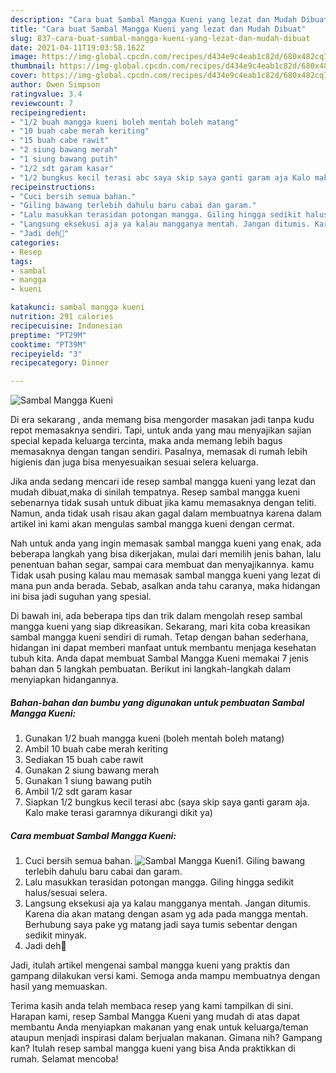 ```yaml
---
description: "Cara buat Sambal Mangga Kueni yang lezat dan Mudah Dibuat"
title: "Cara buat Sambal Mangga Kueni yang lezat dan Mudah Dibuat"
slug: 837-cara-buat-sambal-mangga-kueni-yang-lezat-dan-mudah-dibuat
date: 2021-04-11T19:03:58.162Z
image: https://img-global.cpcdn.com/recipes/d434e9c4eab1c82d/680x482cq70/sambal-mangga-kueni-foto-resep-utama.jpg
thumbnail: https://img-global.cpcdn.com/recipes/d434e9c4eab1c82d/680x482cq70/sambal-mangga-kueni-foto-resep-utama.jpg
cover: https://img-global.cpcdn.com/recipes/d434e9c4eab1c82d/680x482cq70/sambal-mangga-kueni-foto-resep-utama.jpg
author: Owen Simpson
ratingvalue: 3.4
reviewcount: 7
recipeingredient:
- "1/2 buah mangga kueni boleh mentah boleh matang"
- "10 buah cabe merah keriting"
- "15 buah cabe rawit"
- "2 siung bawang merah"
- "1 siung bawang putih"
- "1/2 sdt garam kasar"
- "1/2 bungkus kecil terasi abc saya skip saya ganti garam aja Kalo make terasi garamnya dikurangi dikit ya"
recipeinstructions:
- "Cuci bersih semua bahan."
- "Giling bawang terlebih dahulu baru cabai dan garam."
- "Lalu masukkan terasidan potongan mangga. Giling hingga sedikit halus/sesuai selera."
- "Langsung eksekusi aja ya kalau mangganya mentah. Jangan ditumis. Karena dia akan matang dengan asam yg ada pada mangga mentah. Berhubung saya pake yg matang jadi saya tumis sebentar dengan sedikit minyak."
- "Jadi deh💓"
categories:
- Resep
tags:
- sambal
- mangga
- kueni

katakunci: sambal mangga kueni 
nutrition: 291 calories
recipecuisine: Indonesian
preptime: "PT29M"
cooktime: "PT39M"
recipeyield: "3"
recipecategory: Dinner

---
```



![Sambal Mangga Kueni](https://img-global.cpcdn.com/recipes/d434e9c4eab1c82d/680x482cq70/sambal-mangga-kueni-foto-resep-utama.jpg)

Di era  sekarang , anda memang bisa mengorder masakan jadi tanpa kudu repot memasaknya sendiri. Tapi, untuk anda yang mau menyajikan sajian special kepada keluarga tercinta, maka anda memang lebih bagus memasaknya dengan tangan sendiri. Pasalnya, memasak di rumah lebih higienis dan juga bisa menyesuaikan sesuai selera keluarga.

Jika anda sedang mencari ide resep sambal mangga kueni yang lezat dan mudah dibuat,maka di sinilah tempatnya. Resep sambal mangga kueni  sebenarnya tidak susah untuk dibuat jika kamu memasaknya dengan teliti. Namun, anda tidak usah risau akan gagal dalam membuatnya 
karena dalam artikel ini kami akan mengulas sambal mangga kueni dengan cermat.  



Nah untuk anda yang ingin memasak sambal mangga kueni yang enak, ada beberapa langkah yang bisa dikerjakan, mulai dari memilih jenis bahan, lalu penentuan bahan segar, sampai cara membuat dan menyajikannya. kamu Tidak usah pusing kalau mau memasak sambal mangga kueni yang lezat di mana pun anda berada. Sebab, asalkan anda  tahu caranya, maka hidangan ini bisa jadi suguhan yang spesial.

Di bawah ini, ada beberapa tips dan trik dalam mengolah resep sambal mangga kueni yang siap dikreasikan. Sekarang, mari kita coba kreasikan sambal mangga kueni sendiri di rumah. Tetap dengan bahan sederhana, hidangan ini dapat memberi manfaat untuk membantu menjaga kesehatan tubuh kita. Anda dapat membuat Sambal Mangga Kueni memakai 7 jenis bahan dan 5 langkah pembuatan. Berikut ini langkah-langkah dalam menyiapkan hidangannya.

<!--inarticleads1-->

##### Bahan-bahan dan bumbu yang digunakan untuk pembuatan Sambal Mangga Kueni:

1. Gunakan 1/2 buah mangga kueni (boleh mentah boleh matang)
1. Ambil 10 buah cabe merah keriting
1. Sediakan 15 buah cabe rawit
1. Gunakan 2 siung bawang merah
1. Gunakan 1 siung bawang putih
1. Ambil 1/2 sdt garam kasar
1. Siapkan 1/2 bungkus kecil terasi abc (saya skip saya ganti garam aja. Kalo make terasi garamnya dikurangi dikit ya)




<!--inarticleads2-->

##### Cara membuat Sambal Mangga Kueni:

1. Cuci bersih semua bahan.
<img src="https://img-global.cpcdn.com/steps/b627a7896f4a80e6/160x128cq70/sambal-mangga-kueni-langkah-memasak-1-foto.jpg" alt="Sambal Mangga Kueni">1. Giling bawang terlebih dahulu baru cabai dan garam.
1. Lalu masukkan terasidan potongan mangga. Giling hingga sedikit halus/sesuai selera.
1. Langsung eksekusi aja ya kalau mangganya mentah. Jangan ditumis. Karena dia akan matang dengan asam yg ada pada mangga mentah. Berhubung saya pake yg matang jadi saya tumis sebentar dengan sedikit minyak.
1. Jadi deh💓




Jadi, itulah artikel mengenai  sambal mangga kueni  yang praktis dan gampang dilakukan versi kami. Semoga anda mampu membuatnya dengan hasil yang memuaskan. 

Terima kasih anda telah membaca resep yang kami tampilkan di sini. Harapan kami, resep  Sambal Mangga Kueni yang mudah di atas dapat membantu Anda menyiapkan makanan yang enak untuk keluarga/teman ataupun menjadi inspirasi dalam berjualan makanan. Gimana nih? Gampang kan? Itulah resep sambal mangga kueni yang bisa Anda praktikkan di rumah. Selamat mencoba!

